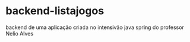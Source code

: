 # backend-listajogos
 backend de uma aplicação criada no intensivão java spring do professor Nelio Alves
